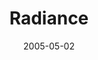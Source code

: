 ---
discogs_id: 477591
discogs_master_id: 936177
title: Radiance
artists: ['Keith Jarrett']
date: 2005-05-02
genre: ['Jazz']
image: Radiance-477591.jpg
label: ECM Records
country: Germany
styles: ['Free Improvisation']
---